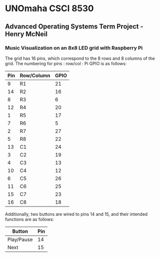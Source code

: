 # UNOmaha CSCI 8530
## Advanced Operating Systems Term Project - Henry McNeil
### Music Visualization on an 8x8 LED grid with Raspberry Pi

The grid has 16 pins, which correspond to the 8 rows and 8 columns of the grid.
The numbering for pins : row/col : Pi GPIO is as follows:

| Pin | Row/Column | GPIO |
|---|---|---|
| 9 | R1 | 21 |
| 14 | R2 | 16 |
| 8 | R3 | 6 |
| 12 | R4 | 20 |
| 1 | R5 | 17 |
| 7 | R6 | 5 |
| 2 | R7 | 27 |
| 5 | R8 | 22 |
| 13 | C1 | 24 |
| 3 | C2 | 19 |
| 4 | C3 | 13 |
| 10 | C4 | 12 |
| 6 | C5 | 26 |
| 11 | C6 | 25 |
| 15 | C7 | 23 |
| 16 | C8 | 18 |

Additionally, two buttons are wired to pins 14 and 15, and their intended functions are as follows:

|Button|Pin|
|---|---|
|Play/Pause|14|
|Next|15|
